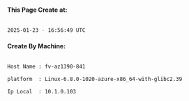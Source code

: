 
   
#### This Page Create at:

```bash

2025-01-23 - 16:56:49 UTC

```

#### Create By Machine:

```bash

Host Name : fv-az1390-841

platform  : Linux-6.8.0-1020-azure-x86_64-with-glibc2.39

Ip Local  : 10.1.0.103

```

